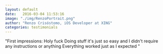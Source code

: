 ```yaml
---
layout: default
date:   2016-03-04 11:53:16
image: "./img/RenzoPortrait.png"
author: "Renzo Crisóstomo, iOS Developer at XING"
categories: testimonials
---
```


<span class="blue">"</span>First impressions: Holy fuck
    Doing stuff it's just so easy and I didn't require any instructions or anything
    Everything worked just as I expected
<span class="blue">"</span>

